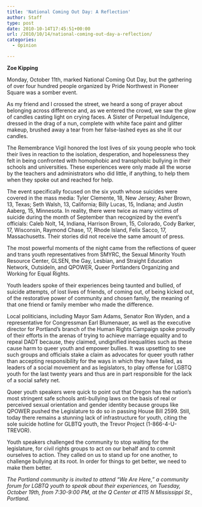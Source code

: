 ```yaml
---
title: 'National Coming Out Day: A Reflection'
author: Staff
type: post
date: 2010-10-14T17:45:51+00:00
url: /2010/10/14/national-coming-out-day-a-reflection/
categories:
  - Opinion

---
```

**Zoe Kipping**

Monday, October 11th, marked National Coming Out Day, but the gathering of over four hundred people organized by Pride Northwest in Pioneer Square was a somber event.

As my friend and I crossed the street, we heard a song of prayer about belonging across difference and, as we entered the crowd, we saw the glow of candles casting light on crying faces. A Sister of Perpetual Indulgence, dressed in the drag of a nun, complete with white face paint and glitter makeup, brushed away a tear from her false-lashed eyes as she lit our candles.

The Remembrance Vigil honored the lost lives of six young people who took their lives in reaction to the isolation, desperation, and hopelessness they felt in being confronted with homophobic and transphobic bullying in their schools and universities. These experiences were only made all the worse by the teachers and administrators who did little, if anything, to help them when they spoke out and reached for help.

The event specifically focused on the six youth whose suicides were covered in the mass media: Tyler Clemente, 18, New Jersey; Asher Brown, 13, Texas; Seth Walsh, 13, California; Billy Lucas, 15, Indiana; and Justin Aaberg, 15, Minnesota. In reality, there were twice as many victims of suicide during the month of September than recognized by the event’s officials: Caleb Nolt, 14, Indiana, Harrison Brown, 15, Colorado, Cody Barker, 17, Wisconsin, Raymond Chase, 17, Rhode Island, Felix Sacco, 17, Massachusetts. Their stories did not receive the same amount of press.

The most powerful moments of the night came from the reflections of queer and trans youth representatives from SMYRC, the Sexual Minority Youth Resource Center, GLSEN, the Gay, Lesbian, and Straight Education Network, OutsideIn, and QPOWER, Queer Portlanders Organizing and Working for Equal Rights.

Youth leaders spoke of their experiences being taunted and bullied, of suicide attempts, of lost lives of friends, of coming out, of being kicked out, of the restorative power of community and chosen family, the meaning of that one friend or family member who made the difference.

Local politicians, including Mayor Sam Adams, Senator Ron Wyden, and a representative for Congressman Earl Blumenauer, as well as the executive director for Portland’s branch of the Human Rights Campaign spoke proudly of their efforts in the arenas of trying to achieve marriage equality and to repeal DADT because, they claimed, undignified inequalities such as these cause harm to queer youth and empower bullies. It was upsetting to see such groups and officials stake a claim as advocates for queer youth rather than accepting responsibility for the ways in which they have failed, as leaders of a social movement and as legislators, to play offense for LGBTQ youth for the last twenty years and thus are in part responsible for the lack of a social safety net.

Queer youth speakers were quick to point out that Oregon has the nation’s most stringent safe schools anti-bullying laws on the basis of real or perceived sexual orientation and gender identity because groups like QPOWER pushed the Legislature to do so in passing House Bill 2599. Still, today there remains a stunning lack of infrastructure for youth, citing the sole suicide hotline for GLBTQ youth, the Trevor Project (1-866-4-U-TREVOR).

Youth speakers challenged the community to stop waiting for the legislature, for civil rights groups to act on our behalf and to commit ourselves to action. They called on us to stand up for one another, to challenge bullying at its root. In order for things to get better, we need to make them better.

_The Portland community is invited to attend “We Are Here,” a community forum for LGBTQ youth to speak about their experiences, on Tuesday, October 19th, from 7:30-9:00 PM, at the Q Center at 4115 N Mississippi St., Portland._
